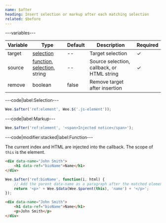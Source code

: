 ```yaml
---
name: $after
heading: Insert selection or markup after each matching selection
related: $before
---
```


---variables---

| Variable | Type | Default | Description | Required |
| -- | -- | -- | -- | -- |
| target | [selection](/script#selection) | -- | Target selection | ✓ |
| source | [function](/script/#functions), [selection](/script#selection), string | -- | Source selection, callback, or HTML string | ✓ |
| remove | boolean | false | Remove target after insertion ||

---code|label:Selection---

```javascript
Wee.$after('ref:element', Wee.$('.js-element'));
```

---code|label:Markup---

```javascript
Wee.$after('ref:element', '<span>Injected notice</span>');
```

---code|modifier:stacked|label:Function---

The current index and HTML are injected into the callback. The scope of ```this``` is the element.

```html
<div data-name="John Smith">
	<h1 data-ref="bioName">Name</h1>
</div>
```

```javascript
Wee.$after('ref:bioName', function(i, html) {
	// Add the parent data-name as a paragraph after the matched element
	return '<p>' + Wee.$data(Wee.$parent(this), 'name') + '</p>';
});
```

```html
<div data-name="John Smith">
	<h1 data-ref="bioName">Name</h1>
	<p>John Smith</p>
</div>
```